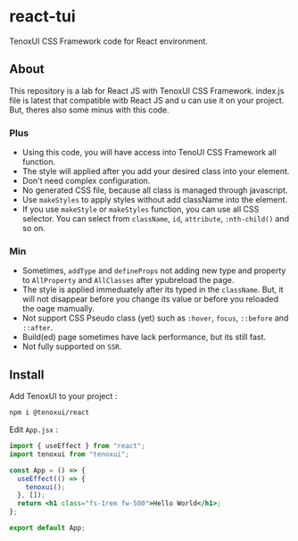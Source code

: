 # react-tui
TenoxUI CSS Framework code for React environment.

## About

This repository is a lab for React JS with TenoxUI CSS Framework. index.js file is latest that compatible witb React JS and u can use it on your project. But, theres also some minus with this code.

### Plus

- Using this code, you will have access into TenoUI CSS Framework all function.
- The style will applied after you add your desired class into your element.
- Don't need complex configuration.
- No generated CSS file, because all class is managed through javascript.
- Use `makeStyles` to apply styles without add className into the element.
- If you use `makeStyle` or `makeStyles` function, you can use all CSS selector. You can select from `className`, `id`, `attribute`, `:nth-child()` and so on.

### Min

- Sometimes, `addType` and `defineProps` not adding new type and property to `AllProperty` and `AllClasses` after ypubreload the page.
- The style is applied immeduately after its typed in the `className`. But, it will not disappear before you change its value or before you reloaded the oage mamually.
- Not support CSS Pseudo class (yet) such as `:hover`, `focus`, `::before` and `::after`.
- Build(ed) page sometimes have lack performance, but its still fast.
- Not fully supported on `SSR`.

## Install

Add TenoxUI to your project :

```bash
npm i @tenoxui/react
```

Edit `App.jsx` :

```jsx
import { useEffect } from "react";
import tenoxui from "tenoxui";

const App = () => {
  useEffect(() => {
    tenoxui();
  }, []);
  return <h1 class="fs-1rem fw-500">Hello World</h1>;
};

export default App;
```

